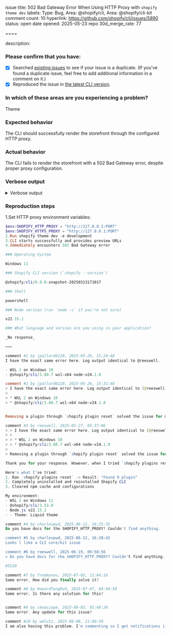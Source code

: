 issue title: 502 Bad Gateway Error When Using HTTP Proxy with `shopify theme dev`
labels: Type: Bug, Area: @shopify/cli, Area: @shopify/cli-kit
comment count: 10
hyperlink: https://github.com/shopify/cli/issues/5890
status: open
date opened: 2025-05-23
repo 30d_merge_rate: 77

====

description:
### Please confirm that you have:

- [x] Searched [existing issues](.) to see if your issue is a duplicate. (If you’ve found a duplicate issue, feel free to add additional information in a comment on it.)
- [x] Reproduced the issue in [the latest CLI version](https://www.npmjs.com/package/@shopify/cli).

### In which of these areas are you experiencing a problem?

Theme

### Expected behavior

The CLI should successfully render the storefront through the configured HTTP proxy.



### Actual behavior

The CLI fails to render the storefront with a 502 Bad Gateway error, despite proper proxy configuration.

### Verbose output

<details>
  <summary>Verbose output</summary>

  ```
Failed to render storefront with status 502 (Bad Gateway).
URL: [REDACTED]

TypeError: fetch failed
    at node:internal/deps/undici/undici:13510:13
    at process.processTicksAndRejections (node:internal/process/task_queues:105:5)
    at async render2 [...]
    at async Object.handler [...]
    at async Server.<anonymous> [...]
  ```

</details>

### Reproduction steps

1.Set HTTP proxy environment variables:
```powershell
$env:SHOPIFY_HTTP_PROXY = "http://127.0.0.1:PORT"
$env:SHOPIFY_HTTPS_PROXY = "http://127.0.0.1:PORT"
2.Run shopify theme dev -e development
3.CLI starts successfully and provides preview URLs
4.Immediately encounters 502 Bad Gateway error

### Operating System

Windows 11

### Shopify CLI version (`shopify --version`)

@shopify/cli/0.0.0-snapshot-20250313171017

### Shell

powershell

### Node version (run `node -v` if you're not sure)

v22.15.1

### What language and version are you using in your application?

_No response_

===

comment #1 by jpallard6120, 2025-05-26, 15:24:48
I have the exact same error here. Log output identical to @reeswell.  

- WSL 2 on Windows 10
- @shopify/cli/3.80.7 wsl-x64 node-v24.1.0

comment #2 by jpallard6120, 2025-05-26, 15:31:48
> I have the exact same error here. Log output identical to [@reeswell](https://github.com/reeswell).
> 
> * WSL 2 on Windows 10
> * @shopify/cli/3.80.7 wsl-x64 node-v24.1.0


Removing a plugin through `shopify plugin reset` solved the issue for me. 

comment #3 by reeswell, 2025-05-27, 05:37:06
> > I have the exact same error here. Log output identical to [@reeswell](https://github.com/reeswell).
> > 
> > * WSL 2 on Windows 10
> > * @shopify/cli/3.80.7 wsl-x64 node-v24.1.0
> 
> Removing a plugin through `shopify plugin reset` solved the issue for me.

Thank you for your response. However, when I tried `shopify plugins reset`, it shows "Found 0 plugin" and the issue still persists.

Here's what I've tried:
1. Ran `shopify plugins reset` -> Result: "Found 0 plugin"
2. Completely uninstalled and reinstalled Shopify CLI
3. Cleared npm cache and configurations

My environment:
- WSL 2 on Windows 11
- @shopify/cli/3.53.0
- Node.js v22.15.1
- - Theme: Liquid theme 

comment #4 by charlespwd, 2025-06-12, 16:25:35
Do you have docs for the SHOPIFY_HTTP_PROXY? Couldn't find anything. 

comment #5 by charlespwd, 2025-06-12, 16:28:42
Looks l like a CLI core/kit issue

comment #6 by reeswell, 2025-06-19, 09:58:56
> Do you have docs for the SHOPIFY_HTTP_PROXY? Couldn't find anything.

#5520 

comment #7 by fredmanxu, 2025-07-05, 11:04:16
Same error, How did you finally solve it?

comment #8 by HowardTangOvO, 2025-07-07, 04:40:50
Same error, Is there any solution for this?


comment #9 by cmoaciopm, 2025-08-03, 01:40:26
Same error. Any update for this issue?

comment #10 by wmlutz, 2025-08-08, 21:09:50
I am also having this problem. I'm commenting so I get notifications if an answer pops up.
